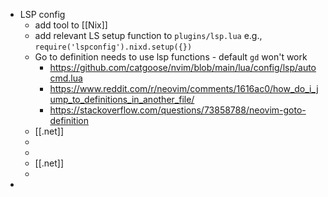 - LSP config
	- add tool to [[Nix]]
	- add relevant LS setup function to `plugins/lsp.lua` e.g., `require('lspconfig').nixd.setup({})`
	- Go to definition needs to use lsp functions - default `gd` won't work
		- https://github.com/catgoose/nvim/blob/main/lua/config/lsp/autocmd.lua
		- https://www.reddit.com/r/neovim/comments/1616ac0/how_do_i_jump_to_definitions_in_another_file/
		- https://stackoverflow.com/questions/73858788/neovim-goto-definition
	- [[.net]]
	-
	-
	- [[.net]]
	-
-